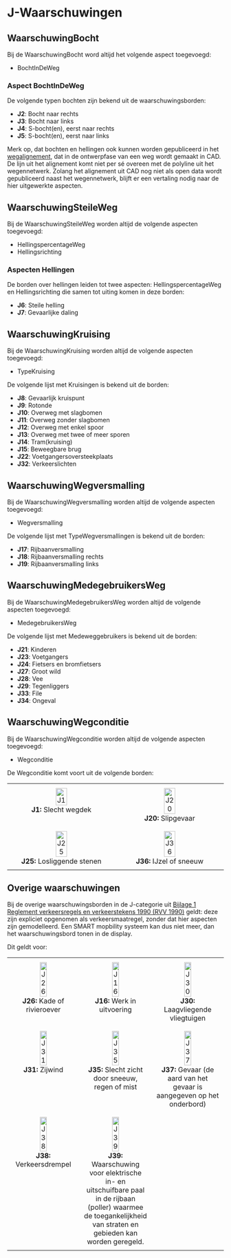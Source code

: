 # J-Waarschuwingen


## WaarschuwingBocht

Bij de WaarschuwingBocht word altijd het volgende aspect toegevoegd:
* BochtInDeWeg 


### Aspect BochtInDeWeg
De volgende typen bochten zijn bekend uit de waarschuwingsborden:
* **J2**: Bocht naar rechts  
* **J3**: Bocht naar links  
* **J4**: S-bocht(en), eerst naar rechts  
* **J5**: S-bocht(en), eerst naar links

<aside class="note" >
Merk op, dat bochten en hellingen ook kunnen worden gepubliceerd in het <a href="https://docs.crow.nl/verkeersborden/framework/#wegalignement">wegalignement</a>, dat in de ontwerpfase van een weg wordt gemaakt in CAD. De lijn uit het alignement komt niet per sé overeen met de polyline uit het wegennetwerk. Zolang het alignement uit CAD nog niet als open data wordt gepubliceerd naast het wegennetwerk, blijft er een vertaling nodig naar de hier uitgewerkte aspecten.
</aside>

## WaarschuwingSteileWeg

Bij de WaarschuwingSteileWeg worden altijd de volgende aspecten toegevoegd:
* HellingspercentageWeg
* Hellingsrichting

### Aspecten Hellingen
De borden over hellingen leiden tot twee aspecten: HellingspercentageWeg en Hellingsrichting die samen tot uiting komen in deze borden:

* **J6**: Steile helling  
* **J7**: Gevaarlijke daling  


## WaarschuwingKruising
Bij de WaarschuwingKruising worden altijd de volgende aspecten toegevoegd:
* TypeKruising

De volgende lijst met Kruisingen is bekend uit de borden:
* **J8**: Gevaarlijk kruispunt  
* **J9**: Rotonde  
* **J10**: Overweg met slagbomen  
* **J11**: Overweg zonder slagbomen  
* **J12**: Overweg met enkel spoor  
* **J13**: Overweg met twee of meer sporen  
* **J14**: Tram(kruising)  
* **J15**: Beweegbare brug   
* **J22**: Voetgangersoversteekplaats 
* **J32**: Verkeerslichten  


## WaarschuwingWegversmalling
Bij de WaarschuwingWegversmalling worden altijd de volgende aspecten toegevoegd:
* Wegversmalling

De volgende lijst met TypeWegversmallingen is bekend uit de borden:
* **J17**: Rijbaanversmalling  
* **J18**: Rijbaanversmalling rechts  
* **J19**: Rijbaanversmalling links 


## WaarschuwingMedegebruikersWeg
Bij de WaarschuwingMedegebruikersWeg worden altijd de volgende aspecten toegevoegd:
* MedegebruikersWeg

De volgende lijst met Medeweggebruikers is bekend uit de borden:
* **J21**: Kinderen  
* **J23**: Voetgangers  
* **J24**: Fietsers en bromfietsers  
* **J27**: Groot wild  
* **J28**: Vee  
* **J29**: Tegenliggers  
* **J33**: File   
* **J34**: Ongeval  


## WaarschuwingWegconditie
Bij de WaarschuwingWegconditie worden altijd de volgende aspecten toegevoegd:
* Wegconditie

De Wegconditie komt voort uit de volgende borden:
    <table>
        <tr>
            <td>
                <img src="./hoofdstukken/media/J1.png" alt="J1">
                <div><span class="bold">J1:</span> Slecht wegdek</div>
            </td>
            <td>
                <img src="./hoofdstukken/media/J20.png" alt="J20">
                <div><span class="bold">J20:</span> Slipgevaar</div>
            </td>
        </tr>
        <tr>
            <td>
                <img src="./hoofdstukken/media/J25.png" alt="J25">
                <div><span class="bold">J25:</span> Losliggende stenen</div>
            </td>
            <td>
                <img src="./hoofdstukken/media/J36.png" alt="J36">
                <div><span class="bold">J36:</span> IJzel of sneeuw</div>
            </td>
        </tr>
    </table>


## Overige waarschuwingen
Bij de overige waarschuwingsborden in de J-categorie uit [Bijlage 1 Reglement verkeersregels en verkeerstekens 1990 (RVV 1990)](https://wetten.overheid.nl/jci1.3:c:BWBR0004825&bijlage=1&z=2023-07-01&g=2023-07-01) geldt: deze zijn expliciet opgenomen als verkeersmaatregel, zonder dat hier aspecten zijn gemodelleerd. Een SMART mopbility systeem kan dus niet meer, dan het waarschuwingsbord tonen in de display. 

Dit geldt voor:

   <style>
        table {
            width: 100%;
            border-collapse: collapse;
            text-align: center;
        }
        td {
            padding: 10px;
            width: 33.33%;
            vertical-align: top;
        }
        img {
            width: 33%;
            height: auto;
        }
        .bold {
            font-weight: bold;
        }
    </style>
 <table>
        <tr>
            <td>
                <img src="./hoofdstukken/media/J26.png" alt="J26">
                <div><span class="bold">J26:</span> Kade of rivieroever</div>
            </td>
            <td>
                <img src="./hoofdstukken/media/J16.png" alt="J16">
                <div><span class="bold">J16:</span> Werk in uitvoering</div>
            </td>
            <td>
                <img src="./hoofdstukken/media/J30.png" alt="J30">
                <div><span class="bold">J30:</span> Laagvliegende vliegtuigen</div>
            </td>
        </tr>
        <tr>
            <td>
                <img src="./hoofdstukken/media/J31.png" alt="J31">
                <div><span class="bold">J31:</span> Zijwind</div>
            </td>
            <td>
                <img src="./hoofdstukken/media/J35.png" alt="J35">
                <div><span class="bold">J35:</span> Slecht zicht door sneeuw, regen of mist</div>
            </td>
            <td>
                <img src="./hoofdstukken/media/J37.png" alt="J37">
                <div><span class="bold">J37:</span> Gevaar (de aard van het gevaar is aangegeven op het onderbord)</div>
            </td>
        </tr>
        <tr>
            <td>
                <img src="./hoofdstukken/media/J38.png" alt="J38">
                <div><span class="bold">J38:</span> Verkeersdrempel</div>
            </td>
            <td>
                <img src="./hoofdstukken/media/J39.png" alt="J39">
                <div><span class="bold">J39:</span> Waarschuwing voor elektrische in- en uitschuifbare paal in de rijbaan (poller) waarmee de toegankelijkheid van straten en gebieden kan worden geregeld.</div>
            </td>
            <td></td>
        </tr>
    </table>









